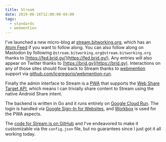 ```yaml
---
title: Stream
date: 2019-06-16T12:00:00-04:00
tags:
  - standards
  - webmention
---
```


I've launched a new micro-blog at [stream.bitworking.org](https://stream.bitworking.org), which has an
[Atom Feed](https://stream.bitworking.org) if you want to follow along. You
can also follow along on Mastodon by following
`@stream.bitworking.org@stream.bitworking.org` thanks to [https://fed.brid.gy/](https://fed.brid.gy/).
Any entries will also appear on Twitter thanks to [https://brid.gy](https://brid.gy).
Interactions on any of those sites should flow back to
Stream thanks to [webmention](https://www.w3.org/TR/webmention/) support via
[github.com/jcgregorio/webmention-run](https://github.com/jcgregorio/webmention-run).

Finally the admin interface to Stream is a
[PWA](https://developers.google.com/web/progressive-web-apps/) that supports
the [Web Share Target API](https://developers.google.com/web/updates/2018/12/web-share-target),
which means I can trivially share content to Stream using the native Android
Share intent.

The backend is written in Go and it runs entirely on [Google Cloud Run](https://cloud.google.com/run/).
The login is handled via
[Google Sign-In for Websites](https://developers.google.com/identity/sign-in/web/), and
[Workbox](https://developers.google.com/web/tools/workbox/) is used for the
PWA aspects.

The [code for Stream is on GitHub](https://github.com/jcgregorio/stream-run)
and I've endeavored to make it customizable via the `config.json` file, but no
guarantees since I just got it all working today.
